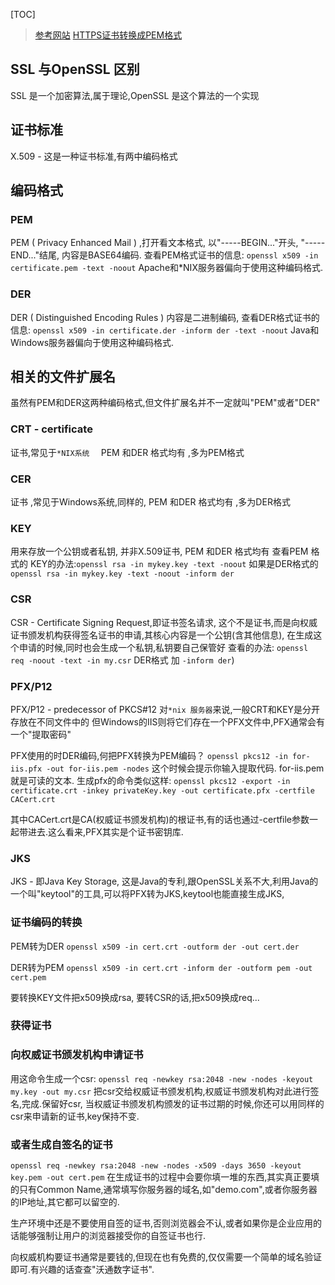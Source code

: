 [TOC]

> [参考网站](http://www.cnblogs.com/guogangj/p/4118605.html)
> [HTTPS证书转换成PEM格式](https://help.aliyun.com/knowledge_detail/40526.html)

## SSL 与OpenSSL 区别
SSL 是一个加密算法,属于理论,OpenSSL 是这个算法的一个实现

## 证书标准
X.509 - 这是一种证书标准,有两中编码格式

## 编码格式

### PEM

PEM ( Privacy Enhanced Mail ) ,打开看文本格式,
以"-----BEGIN..."开头, "-----END..."结尾,
内容是BASE64编码.
查看PEM格式证书的信息:
`openssl x509 -in certificate.pem -text -noout`
Apache和*NIX服务器偏向于使用这种编码格式.

### DER

DER ( Distinguished Encoding Rules ) 
内容是二进制编码,
查看DER格式证书的信息:
`openssl x509 -in certificate.der -inform der -text -noout`
Java和Windows服务器偏向于使用这种编码格式.

## 相关的文件扩展名
虽然有PEM和DER这两种编码格式,但文件扩展名并不一定就叫"PEM"或者"DER"

### CRT - certificate
证书,常见于`*NIX系统  `
PEM 和DER 格式均有 ,多为PEM格式

### CER 
证书  ,常见于Windows系统,同样的,
PEM 和DER 格式均有 ,多为DER格式

###	KEY 
用来存放一个公钥或者私钥,
并非X.509证书,
PEM 和DER 格式均有
查看PEM 格式的 KEY的办法:`openssl rsa -in mykey.key -text -noout`
如果是DER格式的`openssl rsa -in mykey.key -text -noout -inform der`

### CSR
CSR - Certificate Signing Request,即证书签名请求,
这个不是证书,而是向权威证书颁发机构获得签名证书的申请,其核心内容是一个公钥(含其他信息),
在生成这个申请的时候,同时也会生成一个私钥,私钥要自己保管好
查看的办法:	`openssl req -noout -text -in my.csr` DER格式 加 `-inform der`)

### PFX/P12
PFX/P12 - predecessor of PKCS#12
对`*nix 服务器`来说,一般CRT和KEY是分开存放在不同文件中的
但Windows的IIS则将它们存在一个PFX文件中,PFX通常会有一个"提取密码"

PFX使用的时DER编码,何把PFX转换为PEM编码？
`openssl pkcs12 -in for-iis.pfx -out for-iis.pem -nodes`
这个时候会提示你输入提取代码. for-iis.pem就是可读的文本.
生成pfx的命令类似这样:
`openssl pkcs12 -export -in certificate.crt -inkey privateKey.key -out certificate.pfx -certfile CACert.crt`

其中CACert.crt是CA(权威证书颁发机构)的根证书,有的话也通过-certfile参数一起带进去.这么看来,PFX其实是个证书密钥库.

###  JKS
JKS - 即Java Key Storage,
这是Java的专利,跟OpenSSL关系不大,利用Java的一个叫"keytool"的工具,可以将PFX转为JKS,keytool也能直接生成JKS,

### 证书编码的转换
PEM转为DER 
`openssl x509 -in cert.crt -outform der -out cert.der`

DER转为PEM
`openssl x509 -in cert.crt -inform der -outform pem -out cert.pem`

要转换KEY文件把x509换成rsa,
要转CSR的话,把x509换成req...

### 获得证书
### 向权威证书颁发机构申请证书

用这命令生成一个csr: 
`openssl req -newkey rsa:2048 -new -nodes -keyout my.key -out my.csr`
把csr交给权威证书颁发机构,权威证书颁发机构对此进行签名,完成.保留好csr,
当权威证书颁发机构颁发的证书过期的时候,你还可以用同样的csr来申请新的证书,key保持不变.

### 或者生成自签名的证书
`openssl req -newkey rsa:2048 -new -nodes -x509 -days 3650 -keyout key.pem -out cert.pem`
在生成证书的过程中会要你填一堆的东西,其实真正要填的只有Common Name,通常填写你服务器的域名,如"demo.com",或者你服务器的IP地址,其它都可以留空的.

生产环境中还是不要使用自签的证书,否则浏览器会不认,或者如果你是企业应用的话能够强制让用户的浏览器接受你的自签证书也行.

向权威机构要证书通常是要钱的,但现在也有免费的,仅仅需要一个简单的域名验证即可.有兴趣的话查查"沃通数字证书".


